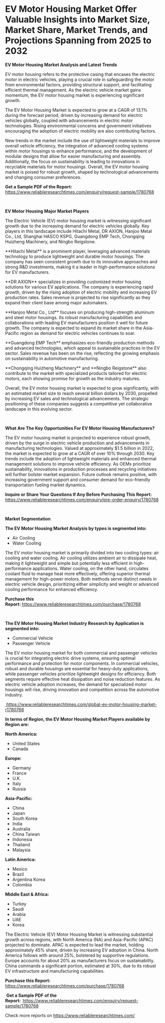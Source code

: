 <p><h1>EV Motor Housing Market Offer Valuable Insights into Market Size, Market Share, Market Trends, and Projections Spanning from 2025 to 2032</h1></p><p><strong>EV Motor Housing Market Analysis and Latest Trends</strong></p>
<p><p>EV motor housing refers to the protective casing that encases the electric motor in electric vehicles, playing a crucial role in safeguarding the motor from environmental factors, providing structural support, and facilitating efficient thermal management. As the electric vehicle market gains momentum, the EV motor housing market is experiencing significant growth. </p><p>The EV Motor Housing Market is expected to grow at a CAGR of 13.1% during the forecast period, driven by increasing demand for electric vehicles globally, coupled with advancements in electric motor technologies. Rising environmental concerns and government initiatives encouraging the adoption of electric mobility are also contributing factors. </p><p>New trends in the market include the use of lightweight materials to improve overall vehicle efficiency, the integration of advanced cooling systems within motor housings to enhance performance, and the development of modular designs that allow for easier manufacturing and assembly. Additionally, the focus on sustainability is leading to innovations in recyclable materials for motor housings. Overall, the EV motor housing market is poised for robust growth, shaped by technological advancements and changing consumer preferences.</p></p>
<p><strong>Get a Sample PDF of the Report:&nbsp;</strong> <a href="https://www.reliableresearchtimes.com/enquiry/request-sample/1780768?utm_campaign=3207&utm_medium=2&utm_source=Github&utm_content=ia&utm_term=25032025&utm_id=ev-motor-housing">https://www.reliableresearchtimes.com/enquiry/request-sample/1780768</a></p>
<p>&nbsp;</p>
<p><strong>EV Motor Housing Major Market Players</strong></p>
<p><p>The Electric Vehicle (EV) motor housing market is witnessing significant growth due to the increasing demand for electric vehicles globally. Key players in this landscape include Hitachi Metal, DR AXION, Hanjoo Metal Co., Ltd, Shanghai HASCO KSPG, Guangdong EMP Tech, Chongqing Huizheng Machinery, and Ningbo Reigstone.</p><p>**Hitachi Metal** is a prominent player, leveraging advanced materials technology to produce lightweight and durable motor housings. The company has seen consistent growth due to its innovative approaches and strong R&D investments, making it a leader in high-performance solutions for EV manufacturers.</p><p>**DR AXION** specializes in providing customized motor housing solutions for various EV applications. The company is experiencing rapid growth, driven by the rising adoption of electric mobility and increasing EV production rates. Sales revenue is projected to rise significantly as they expand their client base among major automakers.</p><p>**Hanjoo Metal Co., Ltd** focuses on producing high-strength aluminum and steel motor housings. Its robust manufacturing capabilities and collaborations with leading EV manufacturers position it well for future growth. The company is expected to expand its market share in the Asia-Pacific region as demand for electric vehicles continues to soar.</p><p>**Guangdong EMP Tech** emphasizes eco-friendly production methods and advanced technologies, which appeal to sustainable practices in the EV sector. Sales revenue has been on the rise, reflecting the growing emphasis on sustainability in automotive manufacturing.</p><p>**Chongqing Huizheng Machinery** and **Ningbo Reigstone** also contribute to the market with specialized products tailored for electric motors, each showing promise for growth as the industry matures.</p><p>Overall, the EV motor housing market is expected to grow significantly, with an estimated market size to reach several billion dollars by 2030, propelled by increasing EV sales and technological advancements. The strategic positioning of these companies suggests a competitive yet collaborative landscape in this evolving sector.</p></p>
<p>&nbsp;</p>
<p><strong>What Are The Key Opportunities For EV Motor Housing Manufacturers?</strong></p>
<p><p>The EV motor housing market is projected to experience robust growth, driven by the surge in electric vehicle production and advancements in manufacturing technologies. Valued at approximately $1.5 billion in 2022, the market is expected to grow at a CAGR of over 10% through 2030. Key trends include the adoption of lightweight materials and enhanced thermal management solutions to improve vehicle efficiency. As OEMs prioritize sustainability, innovations in production processes and recycling initiatives will further bolster market expansion. Future outlook remains positive, with increasing government support and consumer demand for eco-friendly transportation fueling market dynamics.</p></p>
<p><strong>Inquire or Share Your Questions If Any Before Purchasing This Report:</strong> <a href="https://www.reliableresearchtimes.com/enquiry/pre-order-enquiry/1780768?utm_campaign=3207&utm_medium=2&utm_source=Github&utm_content=ia&utm_term=25032025&utm_id=ev-motor-housing">https://www.reliableresearchtimes.com/enquiry/pre-order-enquiry/1780768</a></p>
<p>&nbsp;</p>
<p><strong>Market Segmentation</strong></p>
<p><strong>The EV Motor Housing Market Analysis by types is segmented into:</strong></p>
<p><ul><li>Air Cooling</li><li>Water Cooling</li></ul></p>
<p><p>The EV motor housing market is primarily divided into two cooling types: air cooling and water cooling. Air cooling utilizes ambient air to dissipate heat, making it lightweight and simple but potentially less efficient in high-performance applications. Water cooling, on the other hand, circulates coolant fluid to manage heat more effectively, offering superior thermal management for high-power motors. Both methods serve distinct needs in electric vehicle design, prioritizing either simplicity and weight or advanced cooling performance for enhanced efficiency.</p></p>
<p><strong>Purchase this Report:&nbsp;</strong><a href="https://www.reliableresearchtimes.com/purchase/1780768?utm_campaign=3207&utm_medium=2&utm_source=Github&utm_content=ia&utm_term=25032025&utm_id=ev-motor-housing">https://www.reliableresearchtimes.com/purchase/1780768</a></p>
<p>&nbsp;</p>
<p><strong>The EV Motor Housing Market Industry Research by Application is segmented into:</strong></p>
<p><ul><li>Commercial Vehicle</li><li>Passenger Vehicle</li></ul></p>
<p><p>The EV motor housing market for both commercial and passenger vehicles is crucial for integrating electric drive systems, ensuring optimal performance and protection for motor components. In commercial vehicles, robust and durable housings are essential for heavy-duty applications, while passenger vehicles prioritize lightweight designs for efficiency. Both segments require effective heat dissipation and noise reduction features. As electric vehicle adoption increases, the demand for specialized motor housings will rise, driving innovation and competition across the automotive industry.</p></p>
<p><a href="https://www.reliableresearchtimes.com/global-ev-motor-housing-market-r1780768?utm_campaign=3207&utm_medium=2&utm_source=Github&utm_content=ia&utm_term=25032025&utm_id=ev-motor-housing">&nbsp;https://www.reliableresearchtimes.com/global-ev-motor-housing-market-r1780768</a></p>
<p><strong>In terms of Region, the EV Motor Housing Market Players available by Region are:</strong></p>
<p>
    <p> <strong> North America: </strong>
        <ul>
            <li>United States</li>
            <li>Canada</li>
        </ul>
        </p> 
    <p> <strong> Europe: </strong>
        <ul>
            <li>Germany</li>
            <li>France</li>
            <li>U.K.</li>
            <li>Italy</li>
            <li>Russia</li>
        </ul>
        </p> 
    <p> <strong> Asia-Pacific: </strong>
        <ul>
            <li>China</li>
            <li>Japan</li>
            <li>South Korea</li>
            <li>India</li>
            <li>Australia</li>
            <li>China Taiwan</li>
            <li>Indonesia</li>
            <li>Thailand</li>
            <li>Malaysia</li>
        </ul>
        </p> 
    <p> <strong> Latin America: </strong>
        <ul>
            <li>Mexico</li>
            <li>Brazil</li>
            <li>Argentina Korea</li>
            <li>Colombia</li>
        </ul>
        </p> 
    <p> <strong> Middle East & Africa: </strong>
        <ul>
            <li>Turkey</li>
            <li>Saudi</li>
            <li>Arabia</li>
            <li>UAE</li>
            <li>Korea</li>
        </ul>
    </p>
    </p>
<p><p>The Electric Vehicle (EV) Motor Housing Market is witnessing substantial growth across regions, with North America (NA) and Asia-Pacific (APAC) projected to dominate. APAC is expected to lead the market, holding approximately 45% share, driven by increasing EV adoption in China. North America follows with around 25%, bolstered by supportive regulations. Europe accounts for about 20% as manufacturers focus on sustainability. China commands a significant portion, estimated at 30%, due to its robust EV infrastructure and manufacturing capabilities.</p></p>
<p><strong>Purchase this Report: </strong><a href="https://www.reliableresearchtimes.com/purchase/1780768?utm_campaign=3207&utm_medium=2&utm_source=Github&utm_content=ia&utm_term=25032025&utm_id=ev-motor-housing">https://www.reliableresearchtimes.com/purchase/1780768</a></p>
<p>&nbsp;<strong>Get a Sample PDF of the Report:&nbsp;&nbsp;</strong><a href="https://www.reliableresearchtimes.com/enquiry/request-sample/1780768?utm_campaign=3207&utm_medium=2&utm_source=Github&utm_content=ia&utm_term=25032025&utm_id=ev-motor-housing">https://www.reliableresearchtimes.com/enquiry/request-sample/1780768</a></p>
<p><strong></strong></p>
<p>Check more reports on <a href="https://www.reliableresearchtimes.com/?utm_campaign=3207&utm_medium=2&utm_source=Github&utm_content=ia&utm_term=25032025&utm_id=ev-motor-housing">https://www.reliableresearchtimes.com/</a></p>